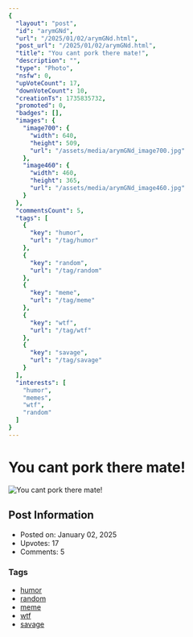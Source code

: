```yaml
---
{
  "layout": "post",
  "id": "arymGNd",
  "url": "/2025/01/02/arymGNd.html",
  "post_url": "/2025/01/02/arymGNd.html",
  "title": "You cant pork there mate!",
  "description": "",
  "type": "Photo",
  "nsfw": 0,
  "upVoteCount": 17,
  "downVoteCount": 10,
  "creationTs": 1735835732,
  "promoted": 0,
  "badges": [],
  "images": {
    "image700": {
      "width": 640,
      "height": 509,
      "url": "/assets/media/arymGNd_image700.jpg"
    },
    "image460": {
      "width": 460,
      "height": 365,
      "url": "/assets/media/arymGNd_image460.jpg"
    }
  },
  "commentsCount": 5,
  "tags": [
    {
      "key": "humor",
      "url": "/tag/humor"
    },
    {
      "key": "random",
      "url": "/tag/random"
    },
    {
      "key": "meme",
      "url": "/tag/meme"
    },
    {
      "key": "wtf",
      "url": "/tag/wtf"
    },
    {
      "key": "savage",
      "url": "/tag/savage"
    }
  ],
  "interests": [
    "humor",
    "memes",
    "wtf",
    "random"
  ]
}
---
```


# You cant pork there mate!

![You cant pork there mate!](/assets/media/arymGNd_image700.jpg)

## Post Information

- Posted on: January 02, 2025
- Upvotes: 17
- Comments: 5

### Tags

- [humor](/tag/humor)
- [random](/tag/random)
- [meme](/tag/meme)
- [wtf](/tag/wtf)
- [savage](/tag/savage)
